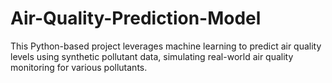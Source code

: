 # Air-Quality-Prediction-Model
This Python-based project leverages machine learning to predict air quality levels using synthetic pollutant data, simulating real-world air quality monitoring for various pollutants.
